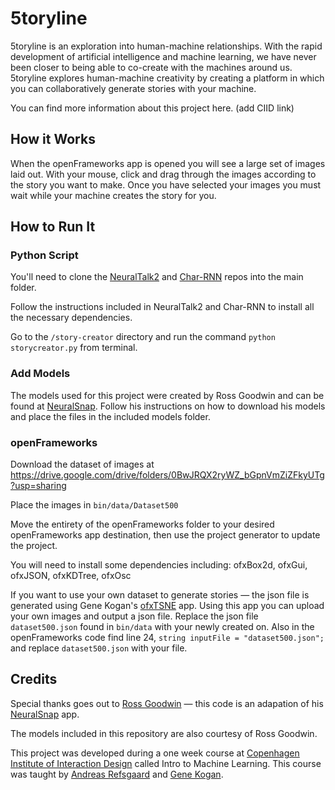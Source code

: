 # 5toryline

5toryline is an exploration into human-machine relationships. With the rapid development of artificial intelligence and machine learning, we have never been closer to being able to co-create with the machines around us. 5toryline explores human-machine creativity by creating a platform in which you can collaboratively generate stories with your machine.

You can find more information about this project here. (add CIID link)

## How it Works

When the openFrameworks app is opened you will see a large set of images laid out. With your mouse, click and drag through the images according to the story you want to make. Once you have selected your images you must wait while your machine creates the story for you.



## How to Run It

### Python Script
You'll need to clone the <a href='https://github.com/karpathy/neuraltalk'>NeuralTalk2</a> and <a href='https://github.com/karpathy/char-rnn'>Char-RNN</a> repos into the main folder. 

Follow the instructions included in NeuralTalk2 and Char-RNN to install all the necessary dependencies.

Go to the `/story-creator` directory and run the command `python storycreator.py` from terminal.

### Add Models
The models used for this project were created by Ross Goodwin and can be found at <a href='https://github.com/rossgoodwin/neuralsnap'>NeuralSnap</a>. Follow his instructions on how to download his models and place the files in the included models folder.

### openFrameworks
Download the dataset of images at https://drive.google.com/drive/folders/0BwJRQX2ryWZ_bGpnVmZiZFkyUTg?usp=sharing

Place the images in `bin/data/Dataset500`

Move the entirety of the openFrameworks folder to your desired openFrameworks app destination, then use the project generator to update the project.

You will need to install some dependencies including: ofxBox2d, ofxGui, ofxJSON, ofxKDTree, ofxOsc

If you want to use your own dataset to generate stories — the json file is generated using Gene Kogan's <a href='https://github.com/genekogan/ofxTSNE'>ofxTSNE</a> app. Using this app you can upload your own images and output a json file. Replace the json file `dataset500.json` found in `bin/data` with your newly created on. Also in the openFrameworks code find line 24, `string inputFile = "dataset500.json";` and replace `dataset500.json` with your file.

## Credits

Special thanks goes out to <a href='http://rossgoodwin.com/'>Ross Goodwin</a> — this code is an adapation of his <a href='https://github.com/rossgoodwin/neuralsnap'>NeuralSnap</a> app.

The models included in this repository are also courtesy of Ross Goodwin.

This project was developed during a one week course at <a href='http://ciid.dk/'>Copenhagen Institute of Interaction Design</a> called Intro to Machine Learning. This course was taught by <a href='https://andreasrefsgaard.dk/'>Andreas Refsgaard</a> and <a href='http://genekogan.com/'>Gene Kogan</a>.
